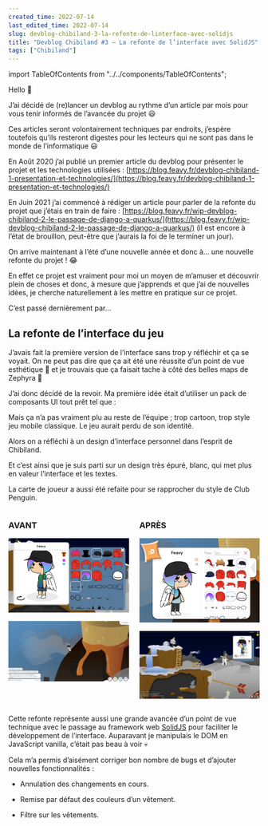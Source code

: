 ```yaml
---
created_time: 2022-07-14
last_edited_time: 2022-07-14
slug: devblog-chibiland-3-la-refonte-de-linterface-avec-solidjs
title: "Devblog Chibiland #3 – La refonte de l’interface avec SolidJS"
tags: ["Chibiland"]
---
```

import TableOfContents from "../../components/TableOfContents";

Hello 👋

J’ai décidé de (re)lancer un devblog au rythme d’un article par mois pour vous tenir informés de l’avancée du projet 😃

Ces articles seront volontairement techniques par endroits, j’espère toutefois qu’ils resteront digestes pour les lecteurs qui ne sont pas dans le monde de l’informatique 😃

En Août 2020 j’ai publié un premier article du devblog pour présenter le projet et les technologies utilisées : [https://blog.feavy.fr/devblog-chibiland-1-presentation-et-technologies/](https://blog.feavy.fr/devblog-chibiland-1-presentation-et-technologies/)

En Juin 2021 j’ai commencé à rédiger un article pour parler de la refonte du projet que j’étais en train de faire : [https://blog.feavy.fr/wip-devblog-chibiland-2-le-passage-de-django-a-quarkus/](https://blog.feavy.fr/wip-devblog-chibiland-2-le-passage-de-django-a-quarkus/) (il est encore à l’état de brouillon, peut-être que j’aurais la foi de le terminer un jour).

On arrive maintenant à l’été d’une nouvelle année et donc à… une nouvelle refonte du projet ! 😂

En effet ce projet est vraiment pour moi un moyen de m’amuser et découvrir plein de choses et donc, à mesure que j’apprends et que j’ai de nouvelles idées, je cherche naturellement à les mettre en pratique sur ce projet.

C’est passé dernièrement par…

## La refonte de l’interface du jeu

J’avais fait la première version de l’interface sans trop y réfléchir et ça se voyait. On ne peut pas dire que ça ait été une réussite d’un point de vue esthétique 😬 et je trouvais que ça faisait tache à côté des belles maps de Zephyra 🥺

J’ai donc décidé de la revoir. Ma première idée était d’utiliser un pack de composants UI tout prêt tel que :


Mais ça n’a pas vraiment plu au reste de l’équipe ; trop cartoon, trop style jeu mobile classique. Le jeu aurait perdu de son identité.

Alors on a réfléchi à un design d’interface personnel dans l’esprit de Chibiland.

Et c’est ainsi que je suis parti sur un design très épuré, blanc, qui met plus en valeur l’interface et les textes.

La carte de joueur a aussi été refaite pour se rapprocher du style de Club Penguin.

<div class="columns">
<div class="column">

### AVANT

![image](./images/5bf20421-f6f1-467e-86dd-b6dd7e2e8136.png)

![image](./images/7ecfd4da-74ee-4511-b432-cb3731a2c93a.png)

</div>
<div class="column">

### APRÈS

![image](./images/d8ec94c8-69f2-4958-92ea-a08314c3cdeb.png)

![image](./images/6bf3e1c9-b871-4c18-b91a-edb22d3607b9.png)

</div>
</div>

Cette refonte représente aussi une grande avancée d’un point de vue technique avec le passage au framework web [SolidJS](https://www.solidjs.com/) pour faciliter le développement de l’interface. Auparavant je manipulais le DOM en JavaScript vanilla, c’était pas beau à voir 💀

Cela m’a permis d’aisément corriger bon nombre de bugs et d’ajouter nouvelles fonctionnalités :

* Annulation des changements en cours.

* Remise par défaut des couleurs d’un vêtement.

* Filtre sur les vêtements.
